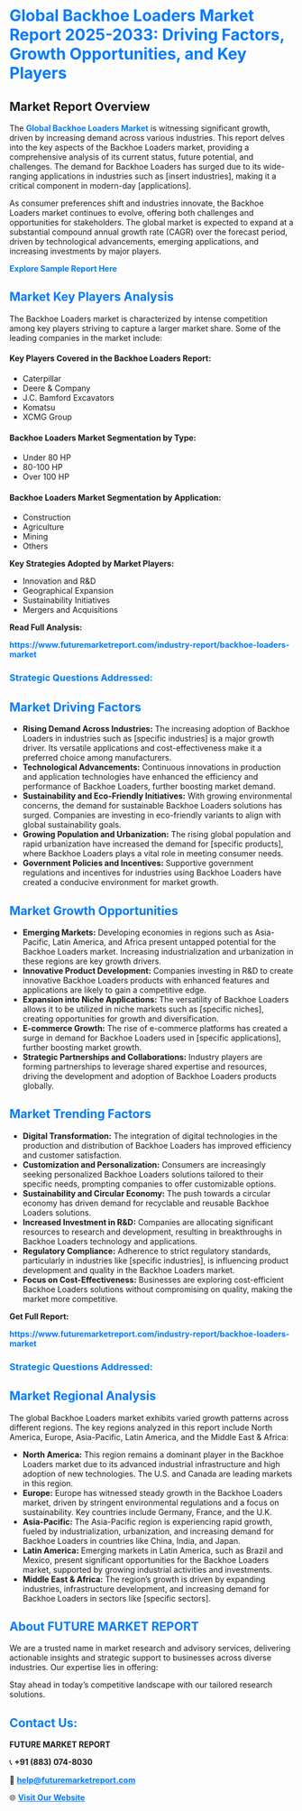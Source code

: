 <h1 style="color: #007BFF;">Global Backhoe Loaders Market Report 2025-2033: Driving Factors, Growth Opportunities, and Key Players</h1>

<section id="overview">
<h2>Market Report Overview</h2>
<p>The <a href="https://www.futuremarketreport.com/industry-report/backhoe-loaders-market" style="color: #007BFF; text-decoration: none;"><strong>Global Backhoe Loaders Market</strong></a> is witnessing significant growth, driven by increasing demand across various industries. This report delves into the key aspects of the Backhoe Loaders market, providing a comprehensive analysis of its current status, future potential, and challenges. The demand for Backhoe Loaders has surged due to its wide-ranging applications in industries such as [insert industries], making it a critical component in modern-day [applications].</p>
<p>As consumer preferences shift and industries innovate, the Backhoe Loaders market continues to evolve, offering both challenges and opportunities for stakeholders. The global market is expected to expand at a substantial compound annual growth rate (CAGR) over the forecast period, driven by technological advancements, emerging applications, and increasing investments by major players.</p>
</section>

<section id="overview">
<p><a href="https://www.futuremarketreport.com/request-sample/reportId=63972" style="color: #007BFF; text-decoration: none;"><strong>Explore Sample Report Here</strong></a></p>
</section>

<section id="key-players">
<h2 style="color: #007BFF;">Market Key Players Analysis</h2>
<p>The Backhoe Loaders market is characterized by intense competition among key players striving to capture a larger market share. Some of the leading companies in the market include:</p>
<h4>Key Players Covered in the Backhoe Loaders Report:</h4>
<ul><li>Caterpillar</li><li>Deere &amp; Company</li><li>J.C. Bamford Excavators</li><li>Komatsu</li><li>XCMG Group</li></ul>
<h4>Backhoe Loaders Market Segmentation by Type:</h4>
<ul><li>Under 80 HP</li><li>80-100 HP</li><li>Over 100 HP</li></ul>

<h4>Backhoe Loaders Market Segmentation by Application:</h4>
<ul><li>Construction</li><li>Agriculture</li><li>Mining</li><li>Others</li></ul>
<p><strong>Key Strategies Adopted by Market Players:</strong></p>
<ul>
<li>Innovation and R&D</li>
<li>Geographical Expansion</li>
<li>Sustainability Initiatives</li>
<li>Mergers and Acquisitions</li>
</ul>
</section>

<section>
<p><strong>Read Full Analysis: </strong></p><a href="https://www.futuremarketreport.com/industry-report/backhoe-loaders-market" style="color: #007BFF; text-decoration: none;"><strong>https://www.futuremarketreport.com/industry-report/backhoe-loaders-market</strong></a>
<h3 style="color: #007BFF;">Strategic Questions Addressed:</h3>
</section>

<section id="driving-factors">
<h2 style="color: #007BFF;">Market Driving Factors</h2>
<ul>
<li><strong>Rising Demand Across Industries:</strong> The increasing adoption of Backhoe Loaders in industries such as [specific industries] is a major growth driver. Its versatile applications and cost-effectiveness make it a preferred choice among manufacturers.</li>
<li><strong>Technological Advancements:</strong> Continuous innovations in production and application technologies have enhanced the efficiency and performance of Backhoe Loaders, further boosting market demand.</li>
<li><strong>Sustainability and Eco-Friendly Initiatives:</strong> With growing environmental concerns, the demand for sustainable Backhoe Loaders solutions has surged. Companies are investing in eco-friendly variants to align with global sustainability goals.</li>
<li><strong>Growing Population and Urbanization:</strong> The rising global population and rapid urbanization have increased the demand for [specific products], where Backhoe Loaders plays a vital role in meeting consumer needs.</li>
<li><strong>Government Policies and Incentives:</strong> Supportive government regulations and incentives for industries using Backhoe Loaders have created a conducive environment for market growth.</li>
</ul>
</section>

<section id="growth-opportunities">
<h2 style="color: #007BFF;">Market Growth Opportunities</h2>
<ul>
<li><strong>Emerging Markets:</strong> Developing economies in regions such as Asia-Pacific, Latin America, and Africa present untapped potential for the Backhoe Loaders market. Increasing industrialization and urbanization in these regions are key growth drivers.</li>
<li><strong>Innovative Product Development:</strong> Companies investing in R&D to create innovative Backhoe Loaders products with enhanced features and applications are likely to gain a competitive edge.</li>
<li><strong>Expansion into Niche Applications:</strong> The versatility of Backhoe Loaders allows it to be utilized in niche markets such as [specific niches], creating opportunities for growth and diversification.</li>
<li><strong>E-commerce Growth:</strong> The rise of e-commerce platforms has created a surge in demand for Backhoe Loaders used in [specific applications], further boosting market growth.</li>
<li><strong>Strategic Partnerships and Collaborations:</strong> Industry players are forming partnerships to leverage shared expertise and resources, driving the development and adoption of Backhoe Loaders products globally.</li>
</ul>
</section>

<section id="trending-factors">
<h2 style="color: #007BFF;">Market Trending Factors</h2>
<ul>
<li><strong>Digital Transformation:</strong> The integration of digital technologies in the production and distribution of Backhoe Loaders has improved efficiency and customer satisfaction.</li>
<li><strong>Customization and Personalization:</strong> Consumers are increasingly seeking personalized Backhoe Loaders solutions tailored to their specific needs, prompting companies to offer customizable options.</li>
<li><strong>Sustainability and Circular Economy:</strong> The push towards a circular economy has driven demand for recyclable and reusable Backhoe Loaders solutions.</li>
<li><strong>Increased Investment in R&D:</strong> Companies are allocating significant resources to research and development, resulting in breakthroughs in Backhoe Loaders technology and applications.</li>
<li><strong>Regulatory Compliance:</strong> Adherence to strict regulatory standards, particularly in industries like [specific industries], is influencing product development and quality in the Backhoe Loaders market.</li>
<li><strong>Focus on Cost-Effectiveness:</strong> Businesses are exploring cost-efficient Backhoe Loaders solutions without compromising on quality, making the market more competitive.</li>
</ul>
</section>

<section>
<p><strong>Get Full Report: </strong></p><a href="https://www.futuremarketreport.com/industry-report/backhoe-loaders-market" style="color: #007BFF; text-decoration: none;"><strong>https://www.futuremarketreport.com/industry-report/backhoe-loaders-market</strong></a>
<h3 style="color: #007BFF;">Strategic Questions Addressed:</h3>
</section>


<section id="regional-analysis">
<h2 style="color: #007BFF;">Market Regional Analysis</h2>
<p>The global Backhoe Loaders market exhibits varied growth patterns across different regions. The key regions analyzed in this report include North America, Europe, Asia-Pacific, Latin America, and the Middle East & Africa:</p>
<ul>
<li><strong>North America:</strong> This region remains a dominant player in the Backhoe Loaders market due to its advanced industrial infrastructure and high adoption of new technologies. The U.S. and Canada are leading markets in this region.</li>
<li><strong>Europe:</strong> Europe has witnessed steady growth in the Backhoe Loaders market, driven by stringent environmental regulations and a focus on sustainability. Key countries include Germany, France, and the U.K.</li>
<li><strong>Asia-Pacific:</strong> The Asia-Pacific region is experiencing rapid growth, fueled by industrialization, urbanization, and increasing demand for Backhoe Loaders in countries like China, India, and Japan.</li>
<li><strong>Latin America:</strong> Emerging markets in Latin America, such as Brazil and Mexico, present significant opportunities for the Backhoe Loaders market, supported by growing industrial activities and investments.</li>
<li><strong>Middle East & Africa:</strong> The region’s growth is driven by expanding industries, infrastructure development, and increasing demand for Backhoe Loaders in sectors like [specific sectors].</li>
</ul>
</section>

<footer>
<h2 style="color: #007BFF;">About FUTURE MARKET REPORT</h2>
<p>We are a trusted name in market research and advisory services, delivering actionable insights and strategic support to businesses across diverse industries. Our expertise lies in offering:</p>

<p>Stay ahead in today’s competitive landscape with our tailored research solutions.</p>

<h2 style="color: #007BFF;">Contact Us:</h2>
<p><strong>FUTURE MARKET REPORT</strong></p>
<p>📞 <strong>+91 (883) 074-8030</strong></p>
<p>📧 <strong><a href="mailto:help@futuremarketreport.com" style="color: #007BFF;">help@futuremarketreport.com</a></strong></p>
<p>🌐 <strong><a href="https://www.futuremarketreport.com/" style="color: #007BFF;">Visit Our Website</a></strong></p>
</footer>